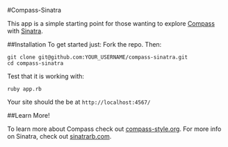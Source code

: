#Compass-Sinatra

This app is a simple starting point for those wanting to explore [Compass](https://github.com/chriseppstein/compass) with [Sinatra](http://www.sinatrarb.com/).

##Installation
To get started just:
Fork the repo. Then:

    git clone git@github.com:YOUR_USERNAME/compass-sinatra.git
    cd compass-sinatra

Test that it is working with:

    ruby app.rb

Your site should the be at `http://localhost:4567/`

##Learn More!

To learn more about Compass check out [compass-style.org](http://compass-style.org/). For more info on Sinatra, check out [sinatrarb.com](http://www.sinatrarb.com/intro.html).